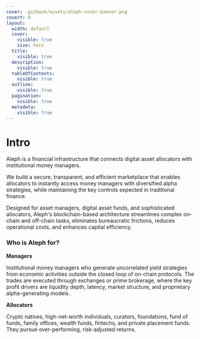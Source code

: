 ```yaml
---
cover: .gitbook/assets/aleph-cover-banner.png
coverY: 0
layout:
  width: default
  cover:
    visible: true
    size: hero
  title:
    visible: true
  description:
    visible: true
  tableOfContents:
    visible: true
  outline:
    visible: true
  pagination:
    visible: true
  metadata:
    visible: true
---
```


# Intro

Aleph is a financial infrastructure that connects digital asset allocators with institutional money managers.

We build a secure, transparent, and efficient marketplace that enables allocators to instantly access money managers with diversified alpha strategies, while maintaining the key controls expected in traditional finance.

Designed for asset managers, digital asset funds, and sophisticated allocators, Aleph's blockchain-based architecture streamlines complex on-chain and off-chain tasks, eliminates bureaucratic frictions, reduces operational costs, and enhances capital efficiency.

### Who is Aleph for?

**Managers**&#x20;

Institutional money managers who generate uncorrelated yield strategies from economic activities outside the closed loop of on-chain protocols. The trades are executed through exchanges or prime brokerage, where the key profit drivers are liquidity depth, latency, market structure, and proprietary alpha-generating models.

**Allocators**

Crypto natives, high-net-worth individuals, curators, foundations, fund of funds, family offices, wealth funds, fintechs, and private placement funds. They pursue over-performing, risk-adjusted returns.

